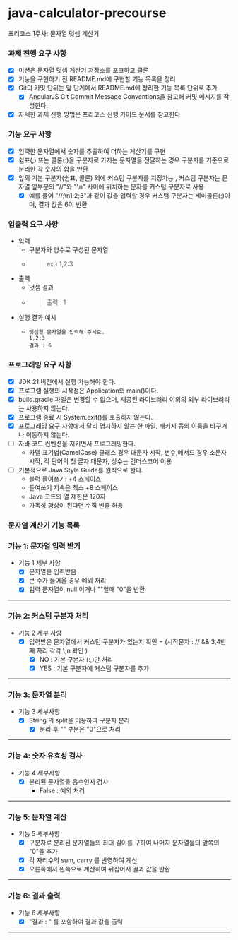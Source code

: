# java-calculator-precourse
프리코스 1주차: 문자열 덧셈 계산기

### 과제 진행 요구 사항
- [X] 미션은 문자열 덧셈 계산기 저장소를 포크하고 클론
- [X] 기능을 구현하기 전 README.md에 구현할 기능 목록을 정리
- [X] Git의 커밋 단위는 앞 단계에서 README.md에 정리한 기능 목록 단위로 추가
    - [X]  AngularJS Git Commit Message Conventions을 참고해 커밋 메시지를 작성한다.
- [X] 자세한 과제 진행 방법은 프리코스 진행 가이드 문서를 참고한다

### 기능 요구 사항
- [X] 입력한 문자열에서 숫자를 추출하여 더하는 계산기를 구현
- [X] 쉼표(,) 또는 콜론(:)을 구분자로 가지는 문자열을 전달하는 경우 구분자를 기준으로 분리한 각 숫자의 합을 반환
- [X] 앞의 기본 구분자(쉼표, 콜론) 외에 커스텀 구분자를 지정가능 , 커스텀 구분자는 문자열 앞부분의 "//"와 "\n" 사이에 위치하는 문자를 커스텀 구분자로 사용
    - [X] 예를 들어 "//;\n1;2;3"과 같이 값을 입력할 경우 커스텀 구분자는 세미콜론(;)이며, 결과 값은 6이 반환

### 입출력 요구 사항
  - 입력
    - 구분자와 양수로 구성된 문자열
    - > ex )  1,2:3
  - 출력
    - 덧셈 결과
    - > 출력 : 1
  - 실행 결과 예시
    - ```
      덧셈할 문자열을 입력해 주세요.
      1,2:3
      결과 : 6
      ```

### 프로그래밍 요구 사항
- [X] JDK 21 버전에서 실행 가능해야 한다.
- [X] 프로그램 실행의 시작점은 Application의 main()이다.
- [X] build.gradle 파일은 변경할 수 없으며, 제공된 라이브러리 이외의 외부 라이브러리는 사용하지 않는다.
- [X] 프로그램 종료 시 System.exit()를 호출하지 않는다.
- [X] 프로그래밍 요구 사항에서 달리 명시하지 않는 한 파일, 패키지 등의 이름을 바꾸거나 이동하지 않는다.
- [ ] 자바 코드 컨벤션을 지키면서 프로그래밍한다.
  - 카멜 표기법(CamelCase) 클래스 경우 대문자 시작, 변수,메서드 경우 소문자 시작, 각 단어의 첫 글자 대문자, 상수는 언더스코어 이용
- [ ] 기본적으로 Java Style Guide를 원칙으로 한다.
  - 블럭 들여쓰기: +4 스페이스
  - 들여쓰기 지속은 최소 +8 스페이스
  - Java 코드의 열 제한은 120자
  - 가독성 향상이 된다면 수직 빈줄 허용
### 문자열 계산기 기능 목록

### 기능 1: 문자열 입력 받기
- 기능 1 세부 사항
  - [X] 문자열을 입력받음
  - [X] 큰 수가 들어올 경우 예외 처리
  - [X] 입력 문자열이 null 이거나 ""일때 "0"을 반환
---
### 기능 2: 커스텀 구분자 처리 
- 기능 2 세부 사항
  - [X] 입력받은 문자열에서 커스텀 구분자가 있는지 확인 = (시작문자 : // && 3,4번째 자리 각각 \\,n 확인 )
    - [X] NO : 기본 구본자 (:,)만 처리
    - [X] YES : 기본 구분자에 커스텀 구분자를 추가
---
### 기능 3: 문자열 분리
- 기능 3 세부사항
  - [X] String 의 split을 이용하여 구분자 분리
    - [X] 분리 후 "" 부분은 "0"으로 처리
---
### 기능 4: 숫자 유효성 검사
- 기능 4 세부사항
    - [X] 분리된 문자열을 음수인지 검사
      - False : 예외 처리

---
### 기능 5: 문자열 계산 
- 기능 5 세부사항
    - [X] 구분자로 분리된 문자열들의 최대 길이를 구하여 나머지 문자열들의 앞쪽의 "0"을 추가
    - [X] 각 자리수의 sum, carry 를 반영하여 계산
    - [X] 오른쪽에서 왼쪽으로 계산하여 뒤집어서 결과 값을 반환 
---

### 기능 6: 결과 출력
- 기능 6 세부사항
    - [X] "결과 : " 를 포함하여 결과 값을 출력
---


